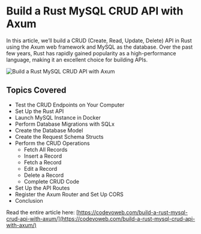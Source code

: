#  Build a Rust MySQL CRUD API with Axum

In this article, we’ll build a CRUD (Create, Read, Update, Delete) API in Rust using the Axum web framework and MySQL as the database. Over the past few years, Rust has rapidly gained popularity as a high-performance language, making it an excellent choice for building APIs.

![Build a Rust MySQL CRUD API with Axum](https://codevoweb.com/wp-content/uploads/2024/10/Build-a-Rust-MySQL-CRUD-API-with-Axum.webp)

## Topics Covered

- Test the CRUD Endpoints on Your Computer
- Set Up the Rust API
- Launch MySQL Instance in Docker
- Perform Database Migrations with SQLx
- Create the Database Model
- Create the Request Schema Structs
- Perform the CRUD Operations
  - Fetch All Records
  - Insert a Record
  - Fetch a Record
  - Edit a Record
  - Delete a Record
  - Complete CRUD Code
- Set Up the API Routes
- Register the Axum Router and Set Up CORS
- Conclusion

Read the entire article here: [https://codevoweb.com/build-a-rust-mysql-crud-api-with-axum/](https://codevoweb.com/build-a-rust-mysql-crud-api-with-axum/)
